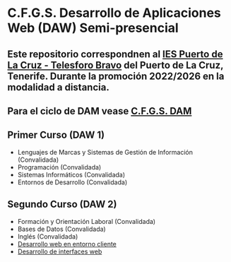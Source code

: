 # C.F.G.S. Desarrollo de Aplicaciones Web (DAW) Semi-presencial

Este repositorio correspondnen al [IES Puerto de La Cruz - Telesforo Bravo](https://www3.gobiernodecanarias.org/medusa/edublog/iespuertodelacruztelesforobravo/) del Puerto de La Cruz, Tenerife. Durante la promoción 2022/2026 en la modalidad a distancia.
---
Para el ciclo de DAM vease [C.F.G.S. DAM](https://github.com/nebulavision/DAM/tree/main)
---

## Primer Curso (DAW 1)
* Lenguajes de Marcas y Sistemas de Gestión de Información (Convalidada)
* Programación (Convalidada)
* Sistemas Informáticos (Convalidada)
* Entornos de Desarrollo (Convalidada)

## Segundo Curso (DAW 2)
* Formación y Orientación Laboral (Convalidada)
* Bases de Datos (Convalidada)
* Inglés (Convalidada)
* [Desarrollo web en entorno cliente](https://github.com/nebulavision/DAW/tree/main/DWEC)
* [Desarrollo de interfaces web](https://github.com/brunodm99/daw/tree/main/DOR)
